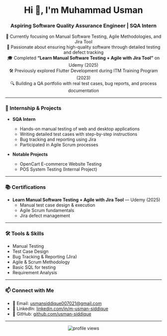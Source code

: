 <h1 align="center">Hi 👋, I'm Muhammad Usman</h1>
<h3 align="center">Aspiring Software Quality Assurance Engineer | SQA Intern</h3>

<p align="center">
  🌱 Currently focusing on Manual Software Testing, Agile Methodologies, and Jira Tool<br>
  🧪 Passionate about ensuring high-quality software through detailed testing and defect tracking<br>
  🎓 Completed <b>“Learn Manual Software Testing + Agile with Jira Tool”</b> on Udemy (2025)<br>
  🛠️ Previously explored Flutter Development during ITM Training Program (2023)<br>
  🔍 Building a QA portfolio with real test cases, bug reports, and process documentation
</p>

---

### 💼 Internship & Projects

- **SQA Intern**  
  - Hands-on manual testing of web and desktop applications  
  - Writing detailed test cases with step-by-step instructions  
  - Bug tracking and reporting using Jira  
  - Participated in Agile Scrum processes  

- **Notable Projects**  
  - OpenCart E-commerce Website Testing  
  - POS System Testing (Internal Project)  

---

### 📚 Certifications

- **Learn Manual Software Testing + Agile with Jira Tool** — Udemy (2025)  
  - Manual test case design & execution  
  - Agile Scrum fundamentals  
  - Jira defect management  

---

### 🛠️ Tools & Skills

- Manual Testing  
- Test Case Design  
- Bug Tracking & Reporting (Jira)  
- Agile & Scrum Methodology  
- Basic SQL for testing  
- Requirement Analysis  

---

### 📫 Connect with Me

- 📧 Email: [usmansiddique007021@gmail.com](mailto:usmansiddique007021@gmail.com)  
- 🔗 LinkedIn: [linkedin.com/in/m-usman-siddique](https://linkedin.com/in/m-usman-siddique)  
- 🐙 GitHub: [github.com/usman-siddique](https://github.com/usman-siddique)  

---

<p align="center">
  <img src="https://komarev.com/ghpvc/?username=usman-siddique&label=Profile%20views&color=0e75b6&style=flat" alt="profile views" />
</p>

